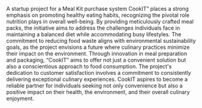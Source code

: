 A startup project for a Meal Kit purchase system
CookIT” places a strong emphasis on promoting healthy eating habits, recognizing the pivotal role nutrition plays in overall well-being. By providing meticulously crafted meal packs, the initiative aims to address the challenges individuals face in maintaining a balanced diet while accommodating busy lifestyles. The commitment to reducing food waste aligns with environmental sustainability goals, as the project envisions a future where culinary practices minimize their impact on the environment. Through innovation in meal preparation and packaging, “CookIT” aims to offer not just a convenient solution but also a conscientious approach to food consumption. The project's dedication to customer satisfaction involves a commitment to consistently delivering exceptional culinary experiences. CookIT aspires to become a reliable partner for individuals seeking not only convenience but also a positive impact on their health, the environment, and their overall culinary enjoyment. 